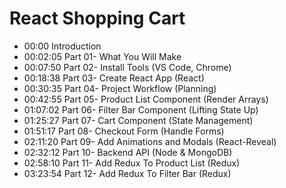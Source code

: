 # React Shopping Cart

* 00:00 Introduction
* 00:02:05 Part 01- What You Will Make
* 00:07:50 Part 02- Install Tools (VS Code, Chrome)
* 00:18:38 Part 03- Create React App (React)
* 00:30:35 Part 04- Project Workflow (Planning)
* 00:42:55 Part 05- Product List Component (Render Arrays)
* 01:07:02 Part 06- Filter Bar Component  (Lifting State Up)
* 01:25:27 Part 07- Cart Component (State Management)
* 01:51:17 Part 08- Checkout Form (Handle Forms)
* 02:11:20 Part 09- Add Animations and Modals (React-Reveal)
* 02:32:12 Part 10- Backend API (Node & MongoDB)
* 02:58:10 Part 11- Add Redux To Product List (Redux)
* 03:23:54 Part 12- Add Redux To Filter Bar (Redux)
